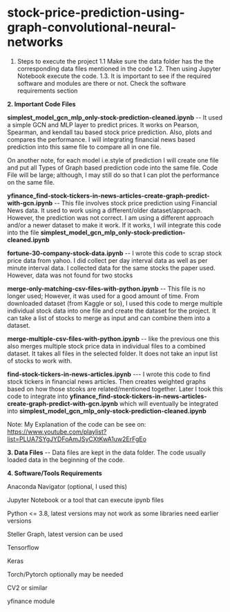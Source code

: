 # stock-price-prediction-using-graph-convolutional-neural-networks

1. Steps to execute the project
1.1 Make sure the data folder has the the corresponding data files mentioned in the code
1.2. Then using Jupyter Notebook execute the code.
1.3. It is important to see if the required software and modules are there or not. Check the software requirements section
 

**2. Important Code Files**

**simplest_model_gcn_mlp_only-stock-prediction-cleaned.ipynb**
-- It used a simple GCN and MLP layer to predict prices. It works on Pearson, Spearman, and kendall tau based stock price prediction. Also, plots and compares the performance. I will integrating financial news based prediction into this same file to compare all in one file.

On another note, for each model i.e.style of prediction I will create one file and put all Types of Graph based prediction code into the same file. Code File will be large; although, I may still do so that I can plot the performance on the same file.

**yfinance_find-stock-tickers-in-news-articles-create-graph-predict-with-gcn.ipynb**
-- This file involves stock price prediction using Financial News data. It used to work using a different/older dataset/approach. However, the prediction was not correct. I am using a different approach and/or a newer dataset to make it work. If it works, I will integrate this code into the file **simplest_model_gcn_mlp_only-stock-prediction-cleaned.ipynb**

**fortune-30-company-stock-data.ipynb**
-- I wrote this code to scrap stock price data from yahoo. I did collect per day interval data as well as per minute interval data. I collected data for the same stocks the paper used. However, data was not found for two stocks

**merge-only-matching-csv-files-with-python.ipynb**
-- This file is no longer used; However, it was used for a good amount of time. From downloaded dataset (from Kaggle or so), I used this code to merge multiple individual stock data into one file and create the dataset for the project. It can take a list of stocks to merge as input and can combine them into a dataset. 

**merge-multiple-csv-files-with-python.ipynb**
-- like the previous one this also merges multiple stock price data in individual files to a combined dataset. It takes all files in the selected folder. It does not take an input list of stocks to work with.

**find-stock-tickers-in-news-articles.ipynb**
--- I wrote this code to find stock tickers in financial news articles. Then creates weighted graphs based on how those stcoks are related/mentioned together.
Later I took this code to integrate into **yfinance_find-stock-tickers-in-news-articles-create-graph-predict-with-gcn.ipynb** which will eventually be integrated into 
**simplest_model_gcn_mlp_only-stock-prediction-cleaned.ipynb**


Note: My Explanation of the code can be see on: https://www.youtube.com/playlist?list=PLUA7SYgJYDFoAmJSyCXtKwA1uw2ErFgEo

**3. Data Files**
-- Data files are kept in the data folder. The code usually loaded data in the beginning of the code.


**4. Software/Tools Requirements**

Anaconda Navigator (optional, I used this)

Jupyter Notebook or a tool that can execute ipynb files


Python <= 3.8, latest versions may not work as some libraries need earlier versions

Steller Graph, latest version can be used

Tensorflow

Keras

Torch/Pytorch optionally may be needed

CV2 or similar

yfinance module
